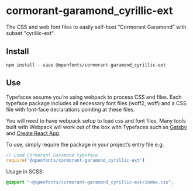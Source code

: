 
# cormorant-garamond_cyrillic-ext

The CSS and web font files to easily self-host “Cormorant Garamond” with subset "cyrillic-ext".

## Install

`npm install --save @openfonts/cormorant-garamond_cyrillic-ext`

## Use

Typefaces assume you’re using webpack to process CSS and files. Each typeface
package includes all necessary font files (woff2, woff) and a CSS file with
font-face declarations pointing at these files.

You will need to have webpack setup to load css and font files. Many tools built
with Webpack will work out of the box with Typefaces such as [Gatsby](https://github.com/gatsbyjs/gatsby)
and [Create React App](https://github.com/facebookincubator/create-react-app).

To use, simply require the package in your project’s entry file e.g.

```javascript
// Load Cormorant Garamond typeface
require('@openfonts/cormorant-garamond_cyrillic-ext')
```

Usage in SCSS:
```scss
@import "~@openfonts/cormorant-garamond_cyrillic-ext/index.css";
```
